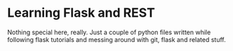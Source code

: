 # Learning Flask and REST

Nothing special here, really. Just a couple of python files written while following flask tutorials and messing around with git, flask and related stuff.
